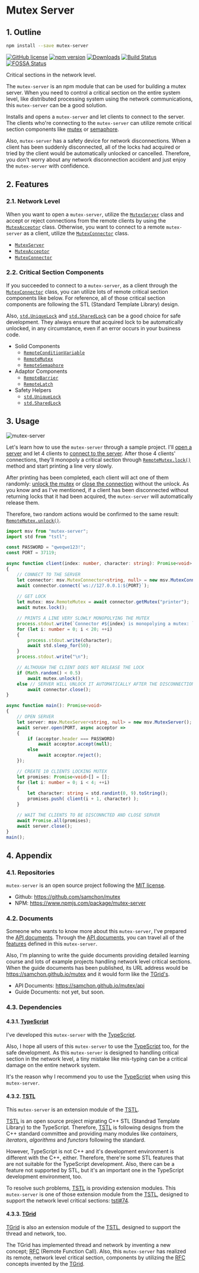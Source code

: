 # Mutex Server
## 1. Outline
```bash
npm install --save mutex-server
```

[![GitHub license](https://img.shields.io/badge/license-MIT-blue.svg)](https://github.com/samchon/mutex/blob/master/LICENSE)
[![npm version](https://badge.fury.io/js/mutex-server.svg)](https://www.npmjs.com/package/mutex-server)
[![Downloads](https://img.shields.io/npm/dm/mutex-server.svg)](https://www.npmjs.com/package/mutex-server)
[![Build Status](https://github.com/samchon/mutex/workflows/build/badge.svg)](https://github.com/samchon/mutex/actions?query=workflow%3Abuild)
[![FOSSA Status](https://app.fossa.com/api/projects/git%2Bgithub.com%2Fsamchon%2Fmutex-server.svg?type=shield)](https://app.fossa.com/projects/git%2Bgithub.com%2Fsamchon%2Fmutex-server?ref=badge_shield)

Critical sections in the network level.

The `mutex-server` is an npm module that can be used for building a mutex server. When you need to control a critical section on the entire system level, like distributed processing system using the network communications, this `mutex-server` can be a good solution.

Installs and opens a `mutex-server` and let clients to connect to the server. The clients who're connecting to the `mutex-server` can utilize remote critical section components like [mutex](https://samchon.github.io/mutex/api/classes/msv.remotemutex.html) or [semaphore](https://samchon.github.io/mutex/api/classes/msv.remotesemaphore.html).

Also, `mutex-server` has a safety device for network disconnections. When a client has been suddenly disconnected, all of the locks had acquired or tried by the client would be automatically unlocked or cancelled. Therefore, you don't worry about any network disconnection accident and just enjoy the `mutex-server` with confidence.




## 2. Features
### 2.1. Network Level
When you want to open a `mutex-server`, utilize the [`MutexServer`](https://samchon.github.io/mutex/api/classes/msv.mutexserver.html) class and accept or reject connections from the remote clients by using the [`MutexAcceptor`](https://samchon.github.io/mutex/api/classes/msv.mutexacceptor.html) class. Otherwise, you want to connect to a remote `mutex-server` as a client, utilize the [`MutexConnector`](https://samchon.github.io/mutex/api/classes/msv.mutexconnector.html) class.

  - [`MutexServer`](https://samchon.github.io/mutex/api/classes/msv.mutexserver.html)
  - [`MutexAcceptor`](https://samchon.github.io/mutex/api/classes/msv.mutexacceptor.html)
  - [`MutexConnector`](https://samchon.github.io/mutex/api/classes/msv.mutexconnector.html)

### 2.2. Critical Section Components
If you succeeded to connect to a `mutex-server`, as a client through the [`MutexConnector`](https://samchon.github.io/mutex/api/classes/msv.mutexconnector.html) class, you can utilize lots of remote critical section components like below. For reference, all of those critical section components are following the STL (Standard Template Library) design.

Also, [`std.UniqueLock`](https://samchon.github.io/mutex/api/classes/std.uniquelock.html) and [`std.SharedLock`](https://samchon.github.io/mutex/api/classes/std.sharedlock.html) can be a good choice for safe development. They always ensure that acquired lock to be automatically unlocked, in any circumstance, even if an error occurs in your business code.

  - Solid Components
    - [`RemoteConditionVariable`](https://samchon.github.io/mutex/api/classes/msv.remoteconditionvariable.html)
    - [`RemoteMutex`](https://samchon.github.io/mutex/api/classes/msv.remotemutex.html)
    - [`RemoteSemaphore`](https://samchon.github.io/mutex/api/classes/msv.remotesemaphore.html)
  - Adaptor Components
    - [`RemoteBarrier`](https://samchon.github.io/mutex/api/classes/msv.remotebarrier.html)
    - [`RemoteLatch`](https://samchon.github.io/mutex/api/classes/msv.remotelatch.html)
  - Safety Helpers
    - [`std.UniqueLock`](https://samchon.github.io/mutex/api/classes/std.uniquelock.html)
    - [`std.SharedLock`](https://samchon.github.io/mutex/api/classes/std.sharedlock.html)




## 3. Usage
![mutex-server](https://user-images.githubusercontent.com/13158709/86332593-b285b200-bc85-11ea-8a2e-cbe30284d053.gif)

Let's learn how to use the `mutex-server` through a sample project. I'll [open a server](https://samchon.github.io/mutex/api/classes/msv.mutexserver.html#open) and let
4 clients to [connect to the server](https://samchon.github.io/mutex/api/classes/msv.mutexconnector.html#connect). After those 4 clients' connections, they'll monopoly a critical section through [`RemoteMutex.lock()`](https://samchon.github.io/mutex/api/classes/msv.remotemutex.html#lock) method and start printing a line very slowly.

After printing has been completed, each client will act one of them randomly: [unlock the mutex](https://samchon.github.io/mutex/api/classes/msv.remotemutex.html#unlock) or [close the connection](https://samchon.github.io/mutex/api/classes/msv.mutexconnector.html#close) without the unlock. As you know and as I've mentioned, if a client has been disconnected without returning locks that it had been acquired, the `mutex-server` will automatically release them. 

Therefore, two random actions would be confirmed to the same result: [`RemoteMutex.unlock()`](https://samchon.github.io/mutex/api/classes/msv.remotemutex.html#unlock).

```typescript
import msv from "mutex-server";
import std from "tstl";

const PASSWORD = "qweqwe123!";
const PORT = 37119;

async function client(index: number, character: string): Promise<void>
{
    // CONNECT TO THE SERVER
    let connector: msv.MutexConnector<string, null> = new msv.MutexConnector(PASSWORD, null);
    await connector.connect(`ws://127.0.0.1:${PORT}`);
    
    // GET LOCK
    let mutex: msv.RemoteMutex = await connector.getMutex("printer");
    await mutex.lock();

    // PRINTS A LINE VERY SLOWLY MONOPOLYING THE MUTEX
    process.stdout.write(`Connector #${index} is monopolying a mutex: `);
    for (let i: number = 0; i < 20; ++i)
    {
        process.stdout.write(character);
        await std.sleep_for(50);
    }
    process.stdout.write("\n");

    // ALTHOUGH THE CLIENT DOES NOT RELEASE THE LOCK
    if (Math.random() < 0.5)
        await mutex.unlock();
    else // SERVER WILL UNLOCK IT AUTOMATICALLY AFTER THE DISCONNECTION
        await connector.close();
}

async function main(): Promise<void>
{
    // OPEN SERVER
    let server: msv.MutexServer<string, null> = new msv.MutexServer();
    await server.open(PORT, async acceptor =>
    {
        if (acceptor.header === PASSWORD)
            await acceptor.accept(null);
        else
            await acceptor.reject();
    });

    // CREATE 10 CLIENTS LOCKING MUTEX
    let promises: Promise<void>[] = [];
    for (let i: number = 0; i < 4; ++i)
    {
        let character: string = std.randint(0, 9).toString();
        promises.push( client(i + 1, character) );
    }

    // WAIT THE CLIENTS TO BE DISCONNCTED AND CLOSE SERVER
    await Promise.all(promises);
    await server.close();
}
main();
```




## 4. Appendix
### 4.1. Repositories
`mutex-server` is an open source project following the [MIT license](https://github.com/samchon/mutex/blob/master/LICENSE).

  - Github: https://github.com/samchon/mutex
  - NPM: https://www.npmjs.com/package/mutex-server

### 4.2. Documents
Someone who wants to know more about this `mutex-server`, I've prepared the [API documents](https://samchon.github.io/mutex/api). Through the [API documents](https://samchon.github.io/mutex/api), you can travel all of the [features](#2-features) defined in this `mutex-server`.

Also, I'm planning to write the guide documents providing detailed learning course and lots of example projects handling network level critical sections. When the guide documents has been published, its URL address would be https://samchon.github.io/mutex and it would form like the [TGrid's](https://tgrid.com).

  - API Documents: https://samchon.github.io/mutex/api
  - Guide Documents: not yet, but soon.

### 4.3. Dependencies
#### 4.3.1. [TypeScript](https://github.com/microsoft/typescript)
I've developed this `mutex-server` with the [TypeScript](https://github.com/microsoft/typescript).

Also, I hope all users of this `mutex-server` to use the [TypeScript](https://github.com/microsoft/typescript) too, for the safe development. As this `mutex-server` is designed to handling critical section in the network level, a tiny mistake like mis-typing can be a critical damage on the entire network system. 

It's the reason why I recommend you to use the [TypeScript](https://github.com/microsoft/typescript) when using this `mutex-server`.

#### 4.3.2. [TSTL](https://github.com/samchon/tstl)
This `mutex-server` is an extension module of the [TSTL](https://github.com/samchon/tstl).

[TSTL](https://github.com/samchon/tstl) is an open source project migrating C++ STL (Standrad Template Library) to the TypeScript. Therefore, [TSTL](https://github.com/samchon/tstl) is following designs from the C++ standard committee and providing many modules like *containers*, *iterators*, *algorithms* and *functors* following the standard.

However, TypeScript is not C++ and it's development environment is different with the C++, either. Therefore, there're some STL features that are not suitable for the TypeScript development. Also, there can be a feature not supported by STL, but it's an important one in the TypeScript development environment, too.

To resolve such problems, [TSTL](https://github.com/samchon/tstl) is providing extension modules. This `mutex-server` is one of those extension module from the [TSTL](https://github.com/samchon/tstl), designed to support the network level critical sections: [tstl#74](https://github.com/samchon/tstl/issues/74).

#### 4.3.3. [TGrid](https://github.com/samchon/tgrid)
[TGrid](https://github.com/samchon/tgrid) is also an extension module of the [TSTL](https://github.com/samchon/tstl), designed to support the thread and network, too.

The TGrid has implemented thread and network by inventing a new concept; [RFC](https://github.com/samchon/tgrid#13-remote-function-call) (Remote Function Call). Also, this `mutex-server` has realized its remote, network level critical section, components by utilizing the [RFC](https://github.com/samchon/tgrid#13-remote-function-call) concepts invented by the [TGrid](https://github.com/samchon/tgrid).
